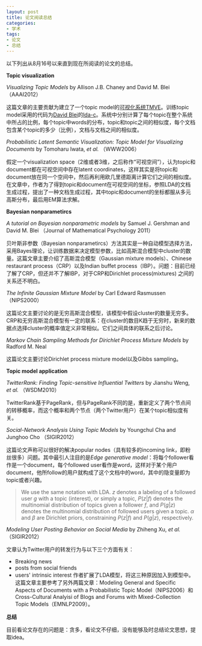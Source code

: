 ```yaml
---
layout: post
title: 论文阅读总结
categories: 
- 学术
tags: 
- 论文
- 总结
---
```


以下列出从8月16号以来直到现在所阅读的论文的总结。

**Topic visualization**

*Visualizing Topic Models* by Allison J.B. Chaney and David M. Blei（AAAI2012）

这篇文章的主要贡献为建立了一个topic model的[可视化系统TMVE](http://www.princeton.edu/~achaney/tmve/wiki100k/browse/topic-presence.html)。训练topic model采用的代码为[David Blei](http://www.cs.princeton.edu/~blei/)的[lda-c](http://www.cs.princeton.edu/~blei/lda-c/index.html)。系统中分别计算了每个topic在整个系统中所占的比例，每个topic中words的分布，topic和topic之间的相似度，每个文档包含某个topic的多少（比例），文档与文档之间的相似度。

*Probabilistic Latent Semantic Visualization: Topic Model for Visualizing Documents* by Tomoharu Iwata, *et al.* （WWW2006）

假定一个visualization space（2维或者3维，之后称作“可视空间”），认为topic和document都在可视空间中存在latent coordinates，这样其实是将topic和document放在同一个空间中，然后再利用欧几里德距离计算它们之间的相似度。在文章中，作者为了得到topic和document在可视空间的坐标，参照LDA的文档生成过程，提出了一种文档生成过程，其中topic和document的坐标都服从多元高斯分布，最后用EM算法求解。

**Bayesian nonparametircs**

*A tutorial on Bayesian nonparametric models* by Samuel J. Gershman and David M. Blei （Journal of Mathematical Psychology 2011）

贝叶斯非参数（Bayesian nonparametircs）方法其实是一种自动模型选择方法，采用Bayes理论，让训练数据来决定模型参数，比如高斯混合模型中cluster的数量。这篇文章主要介绍了高斯混合模型（Gaussian mixture models）、Chinese restaurant process（CRP）以及Indian buffet process（IBP）。问题：目前已经了解了CRP，但还并不了解IBP，对于CRP和Dirichlet process(mixtures) 之间的关系还不明白。

*The Infinite Gaussian Mixture Model* by Carl Edward Rasmussen （NIPS2000）

这篇论文主要讨论的是无穷高斯混合模型，该模型中假设cluster的数量无穷多。CRP和无穷高斯混合模型有一定的联系：在cluster的数目K趋于无穷时，新来的数据点选择cluster的概率值定义非常相似。它们之间具体的联系之后讨论。

*Markov Chain Sampling Methods for Dirichlet Process Mixture Models* by Radford M. Neal

这篇论文主要讨论Dirichlet process mixture model以及Gibbs sampling。

**Topic model application**

*TwitterRank: Finding Topic-sensitive Influential Twitters* by Jianshu Weng, *et al.* （WSDM2010）

TwitterRank基于PageRank，但与PageRank不同的是，重新定义了两个节点间的转移概率，而这个概率和两个节点（两个Twitter用户）在某个topic相似度有关。

*Social-Network Analysis Using Topic Models* by Youngchul Cha and Junghoo Cho （SIGIR2012）

这篇论文声称可以很好的解决popular nodes（具有较多的incoming link，即粉丝很多）问题。其中最引人注目的是*Edge generative model*：将每个follower看作是一个document，每个followed user看作是word，这样对于某个用户document，他所follow的用户就构成了这个文档中的word，其中的隐变量即为topic或者兴趣。

>We use the same notation with LDA. $z$ denotes a labeling of a followed user $g$ with a topic (interest), or simply a topic, $P(z|f)$ denotes the multinomial distribution of topics given a follower $f$, and $P(g|z)$ denotes the multinomial distribution of followed users given a topic. $\alpha$ and $\beta$ are Dirichlet priors, constraining $P(z|f)$ and $P(g|z)$, respectively.

*Modeling User Posting Behavior on Social Media* by Zhiheng Xu, *et al.*（SIGIR2012）

文章认为Twitter用户的转发行为与以下三个方面有关：
* Breaking news
* posts from social friends
* users' intrinsic interest
作者扩展了LDA模型，将这三种原因加入到模型中。这篇文章主要参考了另外两篇文章：Modeling General and Specific Aspects of Documents with a Probabilistic Topic Model（NIPS2006）和Cross-Cultural Analyisi of Blogs and Forums with Mixed-Collection Topic Models（EMNLP2009）。


**总结**

目前看论文存在的问题是：贪多，看论文不仔细，没有能够及时总结论文思想，提取idea。
